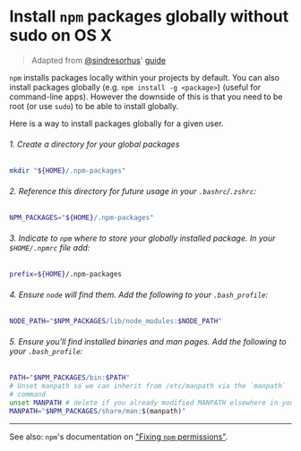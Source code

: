 # Install `npm` packages globally without sudo on OS X

> Adapted from [@sindresorhus](https://github.com/sindresorhus)' [guide](https://github.com/sindresorhus/guides/blob/master/npm-global-without-sudo.md)

`npm` installs packages locally within your projects by default. You can also install packages globally (e.g. `npm install -g <package>`) (useful for command-line apps). However the downside of this is that you need to be root (or use `sudo`) to be able to install globally.

Here is a way to install packages globally for a given user.

###### 1. Create a directory for your global packages

```sh
mkdir "${HOME}/.npm-packages"
```

###### 2. Reference this directory for future usage in your `.bashrc`/`.zshrc`:

```sh
NPM_PACKAGES="${HOME}/.npm-packages"
```

###### 3. Indicate to `npm` where to store your globally installed package. In your `$HOME/.npmrc` file add:

```sh
prefix=${HOME}/.npm-packages
```

###### 4. Ensure `node` will find them. Add the following to your `.bash_profile`:

```sh
NODE_PATH="$NPM_PACKAGES/lib/node_modules:$NODE_PATH"
```

###### 5. Ensure you'll find installed binaries and man pages. Add the following to your `.bash_profile`:

```sh
PATH="$NPM_PACKAGES/bin:$PATH"
# Unset manpath so we can inherit from /etc/manpath via the `manpath`
# command
unset MANPATH # delete if you already modified MANPATH elsewhere in your config
MANPATH="$NPM_PACKAGES/share/man:$(manpath)"
```

---

See also: `npm`'s documentation on
["Fixing `npm` permissions"](https://docs.npmjs.com/getting-started/fixing-npm-permissions).
